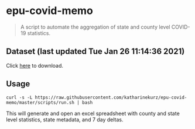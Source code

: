 # epu-covid-memo

> A script to automate the aggregation of state and county level COVID-19 statistics.

<!-- tmpl start -->

## Dataset (last updated Tue Jan 26 11:14:36 2021)

Click [here](https://covid-artifacts.s3.amazonaws.com/records/2021-1-26-111435-covid_artifact.xls) to download.

<!-- tmpl end -->

## Usage

```
curl -s -L https://raw.githubusercontent.com/katharinekurz/epu-covid-memo/master/scripts/run.sh | bash
```

This will generate and open an excel spreadsheet with county and state level statistics, state metadata, and 7 day deltas.